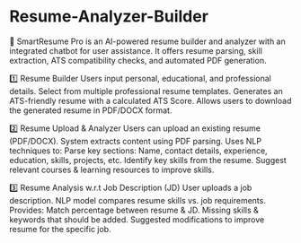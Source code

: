 # Resume-Analyzer-Builder


📌 SmartResume Pro is an AI-powered resume builder and analyzer with an integrated chatbot for user assistance. It offers resume parsing, skill extraction, ATS compatibility checks, and automated PDF generation.

1️⃣ Resume Builder
Users input personal, educational, and professional details.
Select from multiple professional resume templates.
Generates an ATS-friendly resume with a calculated ATS Score.
Allows users to download the generated resume in PDF/DOCX format.

2️⃣ Resume Upload & Analyzer
Users can upload an existing resume (PDF/DOCX).
System extracts content using PDF parsing.
Uses NLP techniques to:
Parse key sections: Name, contact details, experience, education, skills, projects, etc.
Identify key skills from the resume.
Suggest relevant courses & learning resources to improve skills.

3️⃣ Resume Analysis w.r.t Job Description (JD)
User uploads a job description.
NLP model compares resume skills vs. job requirements.
Provides:
Match percentage between resume & JD.
Missing skills & keywords that should be added.
Suggested modifications to improve resume for the specific job.
